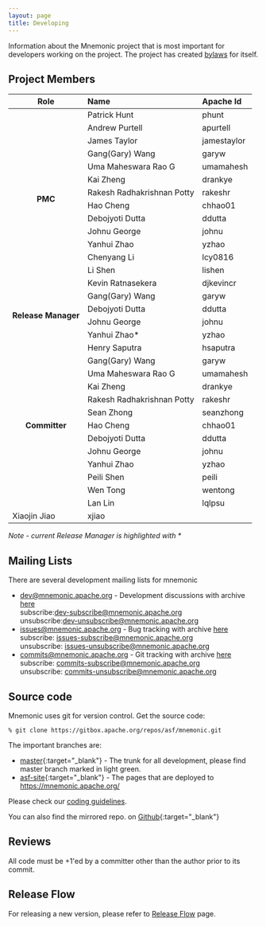 ```yaml
---
layout: page
title: Developing
---
```


Information about the Mnemonic project that is most important for
developers working on the project. The project has created
[bylaws](bylaws.html) for itself.

## Project Members

<table>
  <thead>
    <tr>
    <th style="text-align: center">Role</th>
      <th style="text-align: left">Name</th>
      <th style="text-align: left">Apache Id</th>
    </tr>
  </thead>
  <tbody>
    <tr>
      <td rowspan="14" style="text-align: center; font-weight:700">PMC</td>
      <td style="text-align: left">Patrick Hunt</td>
      <td style="text-align: left">phunt</td>
    </tr>
    <tr>
      <td style="text-align: left">Andrew Purtell</td>
      <td style="text-align: left">apurtell</td>
    </tr>
    <tr>
      <td style="text-align: left">James Taylor</td>
      <td style="text-align: left">jamestaylor</td>
    </tr>
    <tr>
      <td style="text-align: left">Gang(Gary) Wang</td>
      <td style="text-align: left">garyw</td>
    </tr>
    <tr>
      <td style="text-align: left">Uma Maheswara Rao G</td>
      <td style="text-align: left">umamahesh</td>
    </tr>
    <tr>
      <td style="text-align: left">Kai Zheng</td>
      <td style="text-align: left">drankye</td>
    </tr>
    <tr>
      <td style="text-align: left">Rakesh Radhakrishnan Potty</td>
      <td style="text-align: left">rakeshr</td>
    </tr>
    <tr>
      <td style="text-align: left">Hao Cheng</td>
      <td style="text-align: left">chhao01</td>
    </tr>
    <tr>
      <td style="text-align: left">Debojyoti Dutta</td>
      <td style="text-align: left">ddutta</td>
    </tr>
    <tr>
      <td style="text-align: left">Johnu George</td>
      <td style="text-align: left">johnu</td>
    </tr>
    <tr>
      <td style="text-align: left">Yanhui Zhao</td>
      <td style="text-align: left">yzhao</td>
    </tr>
        <tr>
      <td style="text-align: left">Chenyang Li</td>
      <td style="text-align: left">lcy0816</td>
    </tr>
    <tr>
      <td style="text-align: left">Li Shen</td>
      <td style="text-align: left">lishen</td>
    </tr>
    <tr>
      <td style="text-align: left">Kevin Ratnasekera</td>
      <td style="text-align: left">djkevincr</td>
    </tr>
    <tr>
      <td rowspan="4" style="text-align: center; font-weight:700">Release Manager</td>
      <td style="text-align: left">Gang(Gary) Wang</td>
      <td style="text-align: left">garyw</td>
    </tr>
    <tr>
      <td style="text-align: left">Debojyoti Dutta</td>
      <td style="text-align: left">ddutta</td>
    </tr>
    <tr>
      <td style="text-align: left">Johnu George</td>
      <td style="text-align: left">johnu</td>
    </tr>
    <tr>
      <td style="text-align: left">Yanhui Zhao*</td>
      <td style="text-align: left">yzhao</td>
    </tr>
    <tr>
      <td rowspan="13" style="text-align: center; font-weight:700">Committer</td>
      <td style="text-align: left">Henry Saputra</td>
      <td style="text-align: left">hsaputra</td>
    </tr>
    <tr>
      <td style="text-align: left">Gang(Gary) Wang</td>
      <td style="text-align: left">garyw</td>
    </tr>
    <tr>
      <td style="text-align: left">Uma Maheswara Rao G</td>
      <td style="text-align: left">umamahesh</td>
    </tr>
    <tr>
      <td style="text-align: left">Kai Zheng</td>
      <td style="text-align: left">drankye</td>
    </tr>
    <tr>
      <td style="text-align: left">Rakesh Radhakrishnan Potty</td>
      <td style="text-align: left">rakeshr</td>
    </tr>
    <tr>
      <td style="text-align: left">Sean Zhong</td>
      <td style="text-align: left">seanzhong</td>
    </tr>
    <tr>
      <td style="text-align: left">Hao Cheng</td>
      <td style="text-align: left">chhao01</td>
    </tr>
    <tr>
      <td style="text-align: left">Debojyoti Dutta</td>
      <td style="text-align: left">ddutta</td>
    </tr>
    <tr>
      <td style="text-align: left">Johnu George</td>
      <td style="text-align: left">johnu</td>
    </tr>
    <tr>
      <td style="text-align: left">Yanhui Zhao</td>
      <td style="text-align: left">yzhao</td>
    </tr>
    <tr>
      <td style="text-align: left">Peili Shen</td>
      <td style="text-align: left">peili</td>
    </tr>
    <tr>
      <td style="text-align: left">Wen Tong</td>
      <td style="text-align: left">wentong</td>
    </tr>
    <tr>
      <td style="text-align: left">Lan Lin</td>
      <td style="text-align: left">lqlpsu</td>
    </tr>
    <tr>
      <td style="text-align: left">Xiaojin Jiao</td>
      <td style="text-align: left">xjiao</td>
    </tr>
  </tbody>
</table>

<I>Note - current Release Manager is highlighted with *</I>


## Mailing Lists

There are several development mailing lists for mnemonic

* [dev@mnemonic.apache.org](mailto:dev@mnemonic.apache.org) - Development discussions
  with archive [here](https://mail-archives.apache.org/mod_mbox/mnemonic-dev/)<br/>
  subscribe:[dev-subscribe@mnemonic.apache.org](mailto:dev-subscribe@mnemonic.apache.org)<br/>
  unsubscribe:[dev-unsubscribe@mnemonic.apache.org](mailto:dev-unsubscribe@mnemonic.apache.org)
* [issues@mnemonic.apache.org](mailto:issues@mnemonic.apache.org) - Bug tracking
  with archive [here](https://mail-archives.apache.org/mod_mbox/mnemonic-issues/)<br/>
  subscribe: [issues-subscribe@mnemonic.apache.org](mailto:issues-subscribe@mnemonic.apache.org)<br/>
  unsubscribe: [issues-unsubscribe@mnemonic.apache.org](mailto:issues-unsubscribe@mnemonic.apache.org)<br/>
* [commits@mnemonic.apache.org](mailto:commits@mnemonic.apache.org) - Git tracking
  with archive [here](https://mail-archives.apache.org/mod_mbox/mnemonic-commits/)<br/>
  subscribe: [commits-subscribe@mnemonic.apache.org](mailto:commits@mnemonic.apache.org)<br/>
  unsubscribe: [commits-unsubscribe@mnemonic.apache.org](mailto:commits@mnemonic.apache.org)<br/>



## Source code

Mnemonic uses git for version control. Get the source code:

`% git clone https://gitbox.apache.org/repos/asf/mnemonic.git`

The important branches are:

* [master](https://gitbox.apache.org/repos/asf/mnemonic.git){:target="_blank"} -
  The trunk for all development, please find master branch marked in light green.
* [asf-site](https://gitbox.apache.org/repos/asf/mnemonic-site.git){:target="_blank"} -
  The pages that are deployed to https://mnemonic.apache.org/

Please check our [coding guidelines](coding).

You can also find the mirrored repo. on [Github](https://github.com/apache/mnemonic.git){:target="_blank"}

## Reviews

All code must be +1'ed by a committer other than the author prior to its
commit.


## Release Flow

For releasing a new version, please refer to [Release Flow](releaseflow.html) page.
